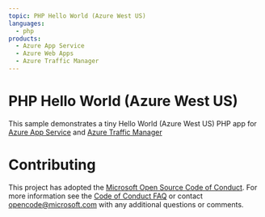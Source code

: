 ```yaml
---
topic: PHP Hello World (Azure West US)
languages:
  - php
products:
  - Azure App Service
  - Azure Web Apps
  - Azure Traffic Manager
---
```


# PHP Hello World (Azure West US)

This sample demonstrates a tiny Hello World (Azure West US) PHP app for [Azure App Service](https://docs.microsoft.com/azure/app-service) and [Azure Traffic Manager](https://docs.microsoft.com/en-us/azure/traffic-manager/)

# Contributing

This project has adopted the [Microsoft Open Source Code of Conduct](https://opensource.microsoft.com/codeofconduct/). For more information see the [Code of Conduct FAQ](https://opensource.microsoft.com/codeofconduct/faq/) or contact [opencode@microsoft.com](mailto:opencode@microsoft.com) with any additional questions or comments.
